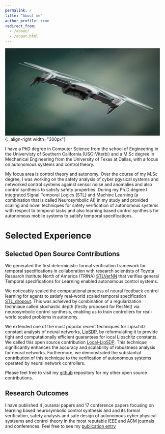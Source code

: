 ```yaml
---
permalink: /
title: "About me"
author_profile: true
redirect_from: 
  - /about/
  - /about.html
---
```


![Neurosymbolic AI introduction](/images/quadrotor.png){: .align-right width="300px"}

I have a PhD degree in Computer Science from the school of Engineering in the Univervisty of Southern California (USC-Viterbi) and a M.Sc degree in Mechanical Engineering from the University of Texas at Dallas, with a focus on autonomous systems and control theory.

My focus area is control theory and autonomy. Over the course of my M.Sc degree, I was working on the safety analysis of cyber pgysical systems and networked control systems against sensor noise and anomalies and also control synthesis to satisfy safety properties. During my Ph.D degree I integrated Signal Temporal Logics (STL) and Machine Learning (a combination that is called Neurosymbolic AI) in my study and provided scaling and novel techniques for safety verification of autonomous systems with respect to temporal tasks and also learning based control synthesis for autonomous mobile systems to satisfy temporal specifications.   


# Selected Experience

## Selected Open Source Contributions
We generated the first deterministic formal verification framework for temporal specifications in collaboration with research scientists of Toyota Research Institute North of America (TRINA) [STLVerNN](https://github.com/Navidhashemicontrol/STLVerNN) that verifies general Temporal specifications for Learning enabled autonomous control systems.

We noticeably scaled the computational process of neural feedback control learning for agents to satisfy real-world scaled temporal specification [STL_dropout](https://github.com/Navidhashemicontrol/STL_dropout). This was achieved by combination of a regularization techniaue called stochastic depth (firstly proposed for ResNet) via neurosymbolic control synthesis, enabling us to train controllers for real-world scaled problems in autonomy.

We extended one of the most popular recent techniques for Lipschitz constant analysis of neural networks, [LipSDP](https://proceedings.neurips.cc/paper/2019/hash/95e1533eb1b20a97777749fb94fdb944-Abstract.html), by reformulating it to provide tight and computationally efficient guarantees for local Lipschitz constants. We called this open source contribution [Local-LipSDP](https://github.com/NavidHashemiControl/Local_LipSDP_L4DC_2021). This technique significantly enhances the accuracy and scalability of robustness analysis for neural networks. Furthermore, we demonstrated the substantial contribution of this technique to the verification of autonomous systems operated by neural network controllers.

Please feel free to visit my [github](https://github.com/Navidhashemicontrol) repository for my other open source contributions.

## Research Outcomes
I have published 4 jouranal papers and 17 conference papers focusing on learning based neurosymbolic control synthesis and and its formal verification, safety analysis and safe design of autonomous cyber physical systsems and control theory in the most reputable IEEE and ACM journals and conferences. Feel free to see my [publication entry](https://navidhashemicontrol.github.io/publications/)   

